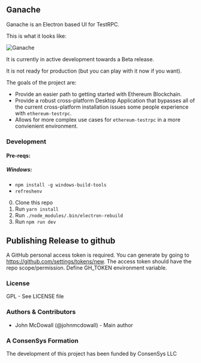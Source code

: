 ## Ganache

Ganache is an Electron based UI for TestRPC.

This is what it looks like:

![Ganache](https://github.com/trufflesuite/ganache/blob/master/.github/images/ganache_screenshot.jpg)

It is currently in active development towards a Beta release.

It is not ready for production (but you can play with it now if you want).

The goals of the project are:

- Provide an easier path to getting started with Ethereum Blockchain.
- Provide a robust cross-platform Desktop Application that bypasses all of the current cross-platform installation issues some people experience with `ethereum-testrpc`.
- Allows for more complex use cases for `ethereum-testrpc` in a more convienient environment.

### Development
#### Pre-reqs:
##### Windows: 
- `npm install -g windows-build-tools`
- `refreshenv`

0. Clone this repo
0. Run `yarn install`
0. Run `./node_modules/.bin/electron-rebuild`
0. Run `npm run dev`

## Publishing Release to github

A GitHub personal access token is required. You can generate by going to https://github.com/settings/tokens/new. The access token should have the repo scope/permission. Define GH_TOKEN environment variable.



### License

GPL - See LICENSE file

### Authors & Contributors

- John McDowall (@johnmcdowall) - Main author

### A ConsenSys Formation

The development of this project has been funded by ConsenSys LLC
